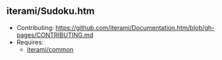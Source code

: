 iterami/Sudoku.htm
------------------

* Contributing: https://github.com/iterami/Documentation.htm/blob/gh-pages/CONTRIBUTING.md
* Requires:
  * [iterami/common](https://github.com/iterami/common)
